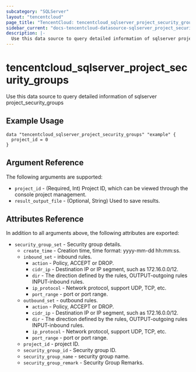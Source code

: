 ```yaml
---
subcategory: "SQLServer"
layout: "tencentcloud"
page_title: "TencentCloud: tencentcloud_sqlserver_project_security_groups"
sidebar_current: "docs-tencentcloud-datasource-sqlserver_project_security_groups"
description: |-
  Use this data source to query detailed information of sqlserver project_security_groups
---
```


# tencentcloud_sqlserver_project_security_groups

Use this data source to query detailed information of sqlserver project_security_groups

## Example Usage

```hcl
data "tencentcloud_sqlserver_project_security_groups" "example" {
  project_id = 0
}
```

## Argument Reference

The following arguments are supported:

* `project_id` - (Required, Int) Project ID, which can be viewed through the console project management.
* `result_output_file` - (Optional, String) Used to save results.

## Attributes Reference

In addition to all arguments above, the following attributes are exported:

* `security_group_set` - Security group details.
  * `create_time` - Creation time, time format: yyyy-mm-dd hh:mm:ss.
  * `inbound_set` - inbound rules.
    * `action` - Policy, ACCEPT or DROP.
    * `cidr_ip` - Destination IP or IP segment, such as 172.16.0.0/12.
    * `dir` - The direction defined by the rules, OUTPUT-outgoing rules INPUT-inbound rules.
    * `ip_protocol` - Network protocol, support UDP, TCP, etc.
    * `port_range` - port or port range.
  * `outbound_set` - outbound rules.
    * `action` - Policy, ACCEPT or DROP.
    * `cidr_ip` - Destination IP or IP segment, such as 172.16.0.0/12.
    * `dir` - The direction defined by the rules, OUTPUT-outgoing rules INPUT-inbound rules.
    * `ip_protocol` - Network protocol, support UDP, TCP, etc.
    * `port_range` - port or port range.
  * `project_id` - project ID.
  * `security_group_id` - Security group ID.
  * `security_group_name` - security group name.
  * `security_group_remark` - Security Group Remarks.



